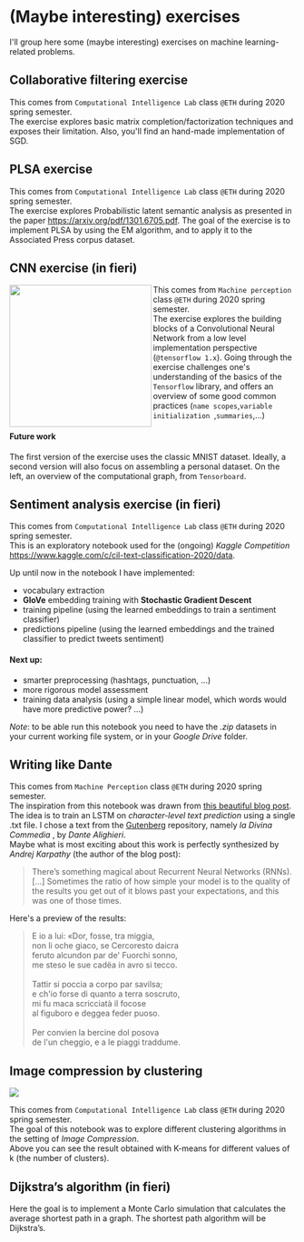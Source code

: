 # (Maybe interesting) exercises
I'll group here some (maybe interesting) exercises on machine learning-related problems. 

## Collaborative filtering exercise

This comes from ```Computational Intelligence Lab``` class ```@ETH``` during 2020 spring semester. <br>
The exercise explores basic matrix completion/factorization techniques and exposes their limitation. 
Also, you'll find an hand-made implementation of SGD.

## PLSA exercise
This comes from ```Computational Intelligence Lab``` class ```@ETH``` during 2020 spring semester. <br>
The exercise explores Probabilistic latent semantic analysis as presented in the paper https://arxiv.org/pdf/1301.6705.pdf. 
The goal of the exercise is to implement PLSA by using the EM algorithm, and to apply it to the Associated Press corpus dataset.

## CNN exercise (in fieri)

<img src="https://github.com/GiuliaLanzillotta/exercises/blob/master/ComputationalGraph.jpg" width=250 align=left>

This comes from ```Machine perception``` class ```@ETH``` during 2020 spring semester. <br>The exercise explores the building blocks of a Convolutional Neural Network from a low level implementation perspective (```@tensorflow 1.x```). Going through the exercise challenges one's understanding of the basics of the ```Tensorflow``` library, and offers an overview of some good common practices (```name scopes```,```variable initialization ```,```summaries```,...)
#### Future work
The first version of the exercise uses the classic MNIST dataset. Ideally, a second version will also focus on assembling a personal dataset. 
On the left, an overview of the computational graph, from ```Tensorboard```. 

## Sentiment analysis exercise (in fieri)
This comes from ```Computational Intelligence Lab``` class ```@ETH``` during 2020 spring semester. <br>
This is an exploratory notebook used for the (ongoing) *Kaggle Competition* https://www.kaggle.com/c/cil-text-classification-2020/data.

Up until now in the notebook I have implemented:
- vocabulary extraction 
- **GloVe** embedding training with **Stochastic Gradient Descent**
- training pipeline (using the learned embeddings to train a sentiment classifier)
- predictions pipeline (using the learned embeddings and the trained classifier to predict tweets sentiment)

#### Next up: 
- smarter preprocessing (hashtags, punctuation, ...)
- more rigorous model assessment
- training data analysis (using a simple linear model, which words would have more predictive power? ...)

*Note*: to be able run this notebook you need to have the *.zip* datasets in your current working file system, or in your *Google Drive* folder.

## Writing like Dante

This comes from ```Machine Perception``` class ```@ETH``` during 2020 spring semester. <br>
The inspiration from this notebook was drawn from [this beautiful blog post](http://karpathy.github.io/2015/05/21/rnn-effectiveness/).
The idea is to train an LSTM on *character-level text prediction* using a single .txt file. I chose a text from the [Gutenberg](http://www.gutenberg.org/) repository, namely *la Divina Commedia* , by *Dante Alighieri*. 
<br> Maybe what is most exciting about this work is perfectly synthesized by *Andrej Karpathy* (the author of the blog post): 
 > There’s something magical about Recurrent Neural Networks (RNNs). [...] Sometimes the ratio of how simple your model is to the quality of the results you get out of it blows past your expectations, and this was one of those times. 
 
Here's a preview of the results: 
> E io a lui: «Dor, fosse, tra miggia,<br>
  non li oche giaco, se Cercoresto daicra<br>
  feruto alcundon par de' Fuorchi sonno,<br>
  me steso le sue cadëa in avro si tecco.<br><br>
  Tattir si poccia a corpo par savilsa;<br>
  e ch'io forse di quanto a terra soscruto,<br>
  mi fu maca scricciatà il focose<br>
  al figuboro e deggea feder puoso.<br><br>
  Per convien la bercine dol posova<br>
  de l'un cheggio, e a le piaggi traddume.<br>


## Image compression by clustering
<img src="https://github.com/GiuliaLanzillotta/exercises/blob/master/compressions.jpg">

This comes from ```Computational Intelligence Lab``` class ```@ETH``` during 2020 spring semester. <br>
The goal of this notebook was to explore different clustering algorithms in the setting of *Image Compression*. <br>
Above you can see the result obtained with K-means for different values of k (the number of clusters). 

## Dijkstra’s algorithm (in fieri)

Here the goal is to implement a Monte Carlo simulation that calculates the average shortest path in a graph. The shortest path algorithm will be Dijkstra’s.


